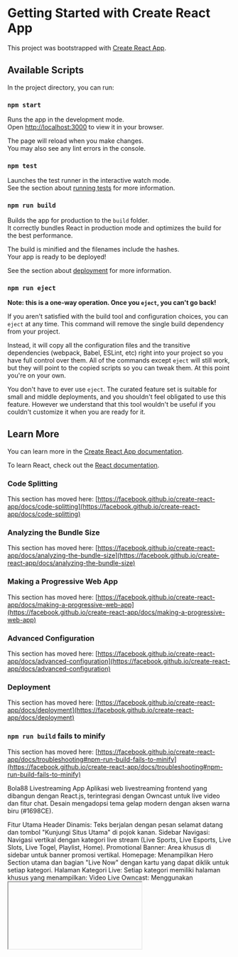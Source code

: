 # Getting Started with Create React App

This project was bootstrapped with [Create React App](https://github.com/facebook/create-react-app).

## Available Scripts

In the project directory, you can run:

### `npm start`

Runs the app in the development mode.\
Open [http://localhost:3000](http://localhost:3000) to view it in your browser.

The page will reload when you make changes.\
You may also see any lint errors in the console.

### `npm test`

Launches the test runner in the interactive watch mode.\
See the section about [running tests](https://facebook.github.io/create-react-app/docs/running-tests) for more information.

### `npm run build`

Builds the app for production to the `build` folder.\
It correctly bundles React in production mode and optimizes the build for the best performance.

The build is minified and the filenames include the hashes.\
Your app is ready to be deployed!

See the section about [deployment](https://facebook.github.io/create-react-app/docs/deployment) for more information.

### `npm run eject`

**Note: this is a one-way operation. Once you `eject`, you can't go back!**

If you aren't satisfied with the build tool and configuration choices, you can `eject` at any time. This command will remove the single build dependency from your project.

Instead, it will copy all the configuration files and the transitive dependencies (webpack, Babel, ESLint, etc) right into your project so you have full control over them. All of the commands except `eject` will still work, but they will point to the copied scripts so you can tweak them. At this point you're on your own.

You don't have to ever use `eject`. The curated feature set is suitable for small and middle deployments, and you shouldn't feel obligated to use this feature. However we understand that this tool wouldn't be useful if you couldn't customize it when you are ready for it.

## Learn More

You can learn more in the [Create React App documentation](https://facebook.github.io/create-react-app/docs/getting-started).

To learn React, check out the [React documentation](https://reactjs.org/).

### Code Splitting

This section has moved here: [https://facebook.github.io/create-react-app/docs/code-splitting](https://facebook.github.io/create-react-app/docs/code-splitting)

### Analyzing the Bundle Size

This section has moved here: [https://facebook.github.io/create-react-app/docs/analyzing-the-bundle-size](https://facebook.github.io/create-react-app/docs/analyzing-the-bundle-size)

### Making a Progressive Web App

This section has moved here: [https://facebook.github.io/create-react-app/docs/making-a-progressive-web-app](https://facebook.github.io/create-react-app/docs/making-a-progressive-web-app)

### Advanced Configuration

This section has moved here: [https://facebook.github.io/create-react-app/docs/advanced-configuration](https://facebook.github.io/create-react-app/docs/advanced-configuration)

### Deployment

This section has moved here: [https://facebook.github.io/create-react-app/docs/deployment](https://facebook.github.io/create-react-app/docs/deployment)

### `npm run build` fails to minify

This section has moved here: [https://facebook.github.io/create-react-app/docs/troubleshooting#npm-run-build-fails-to-minify](https://facebook.github.io/create-react-app/docs/troubleshooting#npm-run-build-fails-to-minify)


Bola88 Livestreaming App
Aplikasi web livestreaming frontend yang dibangun dengan React.js, terintegrasi dengan Owncast untuk live video dan fitur chat. Desain mengadopsi tema gelap modern dengan aksen warna biru (#1698CE).

Fitur Utama
Header Dinamis: Teks berjalan dengan pesan selamat datang dan tombol "Kunjungi Situs Utama" di pojok kanan.
Sidebar Navigasi: Navigasi vertikal dengan kategori live stream (Live Sports, Live Esports, Live Slots, Live Togel, Playlist, Home).
Promotional Banner: Area khusus di sidebar untuk banner promosi vertikal.
Homepage: Menampilkan Hero Section utama dan bagian "Live Now" dengan kartu yang dapat diklik untuk setiap kategori.
Halaman Kategori Live: Setiap kategori memiliki halaman khusus yang menampilkan:
Video Live Owncast: Menggunakan <iframe> untuk menampilkan stream video dari server Owncast Anda.
Live Chat: Chatbox interaktif yang terhubung ke WebSocket chat Owncast, memungkinkan pesan real-time.
Stream Info: Menampilkan judul stream, deskripsi, dan jumlah penonton secara dinamis dari Owncast API.
Teknologi yang Digunakan
React.js: Library JavaScript untuk membangun antarmuka pengguna.
React Router DOM: Untuk navigasi antar halaman dalam aplikasi Single Page Application (SPA).
React Icons: Koleksi ikon populer untuk React.
CSS Modules (atau plain CSS): Untuk styling komponen.
Owncast API & WebSocket: Untuk integrasi video live, chat, dan status stream.
Prasyarat
Sebelum memulai, pastikan Anda memiliki hal-hal berikut terinstal di sistem Anda:

Node.js & npm: Download Node.js (npm akan terinstal bersama Node.js).
Git: Download Git.
Server Owncast yang Berjalan: Pastikan Anda memiliki instance Owncast yang sedang berjalan dan dapat diakses (misalnya, di http://localhost:8080 atau URL publik Anda).
Panduan Setup dan Menjalankan Proyek
Ikuti langkah-langkah di bawah ini untuk mendapatkan salinan proyek dan menjalankannya di mesin lokal Anda.

1. Clone Repositori
Buka terminal atau command prompt dan clone repositori proyek dari GitHub:

Bash

git clone https://github.com/YOUR_USERNAME/REPOSITORY_NAME.git
Ganti YOUR_USERNAME dengan username GitHub Anda dan REPOSITORY_NAME dengan nama repositori proyek Anda di GitHub.

2. Navigasi ke Direktori Proyek
Masuk ke folder proyek yang baru saja Anda clone:

Bash

cd REPOSITORY_NAME
Misalnya: cd bola88-livestreaming-app

3. Instal Dependensi
Instal semua paket dependensi yang dibutuhkan oleh proyek:

Bash

npm install
4. Konfigurasi Owncast URL
Aplikasi ini terintegrasi dengan Owncast. Anda perlu mengatur URL dasar Owncast Anda di setiap file halaman live stream.

Buka file-file berikut di editor kode Anda:
src/pages/LiveSportsPage.js
src/pages/LiveEsportsPage.js
src/pages/LiveSlotsPage.js
src/pages/LiveTogelPage.js
Di bagian atas setiap file, cari baris berikut:
JavaScript

const OWNCAST_BASE_URL = 'http://localhost:8080'; // GANTI INI DENGAN URL OWNCAST ANDA!
Ganti 'http://localhost:8080' dengan URL Owncast Anda yang sebenarnya (misalnya, 'https://live.example.com' atau 'http://192.168.1.100:8080').
5. Jalankan Aplikasi
Setelah konfigurasi selesai, Anda bisa menjalankan aplikasi React dalam mode pengembangan:

Bash

npm start
Aplikasi akan terbuka di browser default Anda (biasanya di http://localhost:3000).

Struktur Proyek
livestreaming-app-bola88/
├── public/                 # File statis (HTML, ikon)
├── src/
│   ├── components/         # Komponen React yang dapat digunakan kembali (Header, Sidebar, ChatBox, VideoCard dll.)
│   │   ├── Header.js
│   │   ├── Header.css
│   │   ├── Sidebar.js
│   │   ├── Sidebar.css
│   │   ├── HeroSection.js
│   │   ├── HeroSection.css
│   │   ├── VideoCard.js
│   │   ├── VideoCard.css
│   │   ├── ChatBox.js
│   │   └── ChatBox.css
│   ├── pages/              # Komponen halaman utama (tampilan penuh)
│   │   ├── HomePage.js
│   │   ├── LiveSportsPage.js
│   │   ├── LiveEsportsPage.js
│   │   ├── LiveSlotsPage.js
│   │   ├── LiveTogelPage.js
│   │   └── PageStyles.css  # Styling umum untuk halaman
│   ├── App.js              # Komponen utama aplikasi & konfigurasi React Router
│   ├── App.css             # Styling global untuk layout App
│   ├── index.js            # Titik masuk utama aplikasi React
│   └── index.css           # Styling CSS global (variabel warna, reset CSS)
├── .gitignore              # File dan folder yang diabaikan Git
├── package.json            # Daftar dependensi dan script proyek
├── README.md               # File ini!
└── ...
Kontribusi
Jika Anda ingin berkontribusi pada proyek ini, silakan fork repositori, buat branch baru, lakukan perubahan Anda, dan ajukan Pull Request.